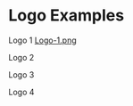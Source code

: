 # Logo Examples

Logo 1 [Logo-1.png](https://github.com/citizenlabsgr/brand/blob/master/logo/Logo-01.png)


Logo 2

Logo 3

Logo 4
